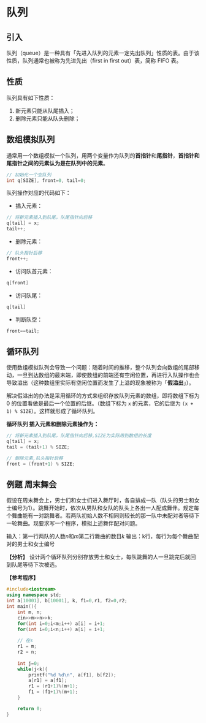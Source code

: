 # 队列

## 引入

队列（queue）是一种具有「先进入队列的元素一定先出队列」性质的表。由于该性质，队列通常也被称为先进先出（first in first out）表，简称 FIFO 表。

## 性质
队列具有如下性质：
1. 新元素只能从队尾插入；
2. 删除元素只能从队头删除；

## 数组模拟队列

通常用一个数组模拟一个队列，用两个变量作为队列的**首指针**和**尾指针**，**首指针和尾指针之间的元素认为是在队列中的元素**。
```cpp
// 初始化一个空队列
int q[SIZE], front=0, tail=0;
```
队列操作对应的代码如下：

-   插入元素：
```cpp
// 将新元素插入到队尾，队尾指针向后移
q[tail] = x; 
tail++;
```
-   删除元素：
```cpp
// 队头指针后移
front++;
```
-   访问队首元素：
```cpp
q[front]
```
-   访问队尾：
```cpp
q[tail]
```
-   判断队空：
```cpp
front==tail;
```

## 循环队列
使用数组模拟队列会导致一个问题：随着时间的推移，整个队列会向数组的尾部移动，一旦到达数组的最末端，即使数组的前端还有空闲位置，再进行入队操作也会导致溢出（这种数组里实际有空闲位置而发生了上溢的现象被称为「**假溢出**」）。

解决假溢出的办法是采用循环的方式来组织存放队列元素的数组，即将数组下标为 0 的位置看做是最后一个位置的后继。（数组下标为 `x` 的元素，它的后继为 `(x + 1) % SIZE`）。这样就形成了循环队列。

**循环队列 插入元素和删除元素操作为：**
```cpp
// 将新元素插入到队尾，队尾指针向后移,SIZE为实际用到数组的长度
q[tail] = x; 
tail = (tail+1) % SIZE;
```
```cpp
// 删除元素,队头指针后移
front = (front+1) % SIZE;
```

## 例题 周末舞会
假设在周末舞会上，男士们和女士们进入舞厅时，各自排成一队（队头的男士和女士编号为1）。跳舞开始时，依次从男队和女队的队头上各出一人配成舞伴。规定每个舞曲能有一对跳舞者。若两队初始人数不相同则较长的那一队中未配对者等待下一轮舞曲。现要求写一个程序，模拟上述舞伴配对问题。

输入：第一行两队的人数$n$和$m$第二行舞曲的数目$k$
输出：k行，每行为每个舞曲配对的男士和女士编号

**【分析】**
设计两个循环队列分别存放男士和女士，每队跳舞的人一旦跳完后就回到队尾等待下次被选。

**【参考程序】**
```cpp
#include<iostream>
using namespace std;
int a[10001], b[10001], k, f1=0,r1, f2=0,r2;
int main(){
	int m, n;
	cin>>m>>n>>k;
	for(int i=0;i<m;i++) a[i] = i+1;
	for(int i=0;i<n;i++) a[i] = i+1;
	
	// 在s
	r1 = m;
	r2 = n;
	
	int j=0;
	while(j<k){
		printf("%d %d\n", a[f1], b[f2]);
		a[r1] = a[f1];
		r1 = (r1+1)%(m+1);
		f1 = (f1+1)%(m+1);
	}

	return 0;
}
```
<!--stackedit_data:
eyJoaXN0b3J5IjpbLTEwODYyNDc0NSw0MDM0NDk0NTQsLTQwOT
czOTI4MSwyOTg5MTI3MjMsMTM0NDE0MDg5NCwyMDU5NzY2MjQ5
LDEwNDY1Njg5NzldfQ==
-->
